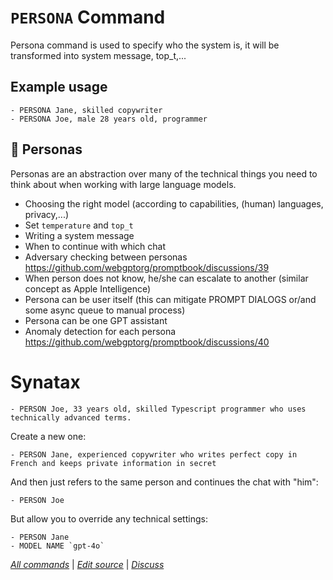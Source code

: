 <!--⚠️ WARNING: This code has been generated so that any manual changes will be overwritten-->

# `PERSONA` Command

Persona command is used to specify who the system is, it will be transformed into system message, top_t,...

## Example usage

```
- PERSONA Jane, skilled copywriter
- PERSONA Joe, male 28 years old, programmer
```

## 🤼 Personas

Personas are an abstraction over many of the technical things you need to think about when working with large language models.

-   Choosing the right model (according to capabilities, (human) languages, privacy,...)
-   Set `temperature` and `top_t`
-   Writing a system message
-   When to continue with which chat
-   Adversary checking between personas https://github.com/webgptorg/promptbook/discussions/39
-   When person does not know, he/she can escalate to another (similar concept as Apple Intelligence)
-   Persona can be user itself (this can mitigate PROMPT DIALOGS or/and some async queue to manual process)
-   Persona can be one GPT assistant
-   Anomaly detection for each persona https://github.com/webgptorg/promptbook/discussions/40

# Synatax

```
- PERSON Joe, 33 years old, skilled Typescript programmer who uses technically advanced terms.
```

Create a new one:

```
- PERSON Jane, experienced copywriter who writes perfect copy in French and keeps private information in secret
```

And then just refers to the same person and continues the chat with "him":

```
- PERSON Joe
```

But allow you to override any technical settings:

```
- PERSON Jane
- MODEL NAME `gpt-4o`
```

_[All commands](../README.md)_ | _[Edit source](https://github.com/webgptorg/promptbook/discussions/22)_ | _[Discuss](https://github.com/webgptorg/promptbook/discussions/22)_
